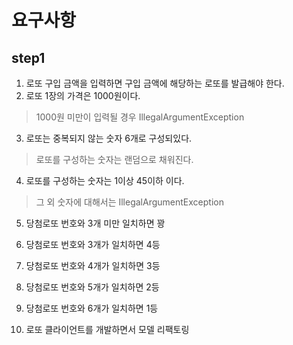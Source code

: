 # 요구사항

## step1
1. 로또 구입 금액을 입력하면 구입 금액에 해당하는 로또를 발급해야 한다.
2. 로또 1장의 가격은 1000원이다.  
 > 1000원 미만이 입력될 경우 IllegalArgumentException
3. 로또는 중복되지 않는 숫자 6개로 구성되있다.
 > 로또를 구성하는 숫자는 랜덤으로 채워진다.
4. 로또를 구성하는 숫자는 1이상 45이하 이다.
 > 그 외 숫자에 대해서는 IllegalArgumentException
5. 당첨로또 번호와 3개 미만 일치하면 꽝
6. 당첨로또 번호와 3개가 일치하면 4등
7. 당첨로또 번호와 4개가 일치하면 3등
8. 당첨로또 번호와 5개가 일치하면 2등
9. 당첨로또 번호와 6개가 일치하면 1등

10. 로또 클라이언트를 개발하면서 모델 리팩토링